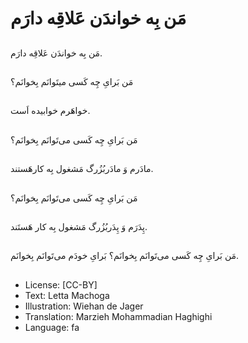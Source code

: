 # مَن بِه خواندَن عَلاقِه دارَم

##
مَن بِه خواندَن عَلاقِه دارَم.

##
مَن بَرایِ چِه کَسی میتَوانَم بِخوانَم؟

##
خواهَرم خوابیده اَست.

##
مَن بَرایِ چِه کَسی می‌تَوانَم بِخوانَم؟

##
مادَرم وَ مادَربُزُرگ مَشغول بِه کارهَستند.

##
مَن بَرایِ چِه کَسی می‌تَوانَم بِخوانَم؟

##
پِدَرَم وَ پِدَربُزُرگ مَشغول بِه کار هَستَند.

##
مَن بَرایِ چِه کَسی می‌تَوانَم بِخوانَم؟ بَرایِ خودَم می‌تَوانَم بِخوانَم.

##
* License: [CC-BY]
* Text: Letta Machoga
* Illustration: Wiehan de Jager
* Translation: Marzieh Mohammadian Haghighi
* Language: fa

